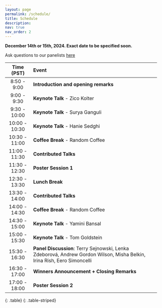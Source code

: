 ```yaml
---
layout: page
permalink: /schedule/
title: Schedule
description:
nav: true
nav_order: 2
---
```

**December 14th or 15th, 2024. Exact date to be specified soon.**

Ask questions to our panelists  <a href="https://forms.gle/Caxz8EuCzp7mX9Y77">here</a>
    

| **Time (PST)** | **Event** |
| :------:   | :------- |
| 8:50 - 9:00 | **Introduction and opening remarks** |
| 9:00 - 9:30 | **Keynote Talk** - Zico Kolter |
| 9:30 - 10:00 | **Keynote Talk** - Surya Ganguli|
| 10:00 - 10:30 | **Keynote Talk** - Hanie Sedghi|
| 10:30 - 11:00 | **Coffee Break** - Random Coffee |
| 11:00 - 11:30 | **Contributed Talks** |
| 11:30 - 12:30 | **Poster Session 1** |
| 12:30 - 13:30 | **Lunch Break** |
| 13:30 - 14:00 | **Contributed Talks** |
| 14:00 - 14:30 | **Coffee Break** - Random Coffee |
| 14:30 - 15:00 | **Keynote Talk** - Yamini Bansal|
| 15:00 - 15:30 | **Keynote Talk** - Tom Goldstein|
| 15:30 - 16:30 | **Panel Discussion**: Terry Sejnowski, Lenka Zdeborová, Andrew Gordon Wilson, Misha Belkin, Irina Rish, Eero Simoncelli |
| 16:30 - 17:00 | **Winners Announcement + Closing Remarks** |
| 17:00 - 18:00 | **Poster Session 2** | 
{: .table}
{: .table-striped}

<br>

<div style="text-align: center;">
  <img src="/assets/img/todo-v2.png" alt="" />
  <p></p>
</div>
